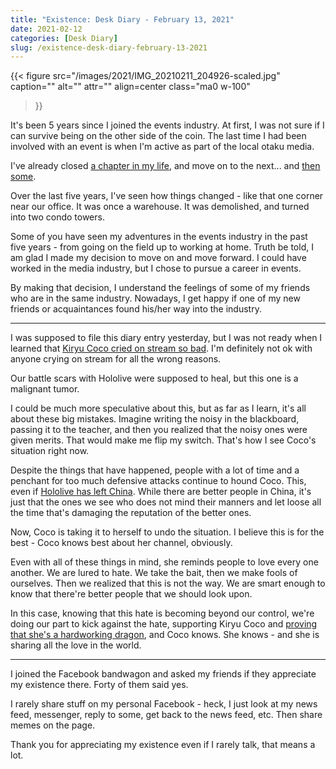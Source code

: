 ```yaml
---
title: "Existence: Desk Diary - February 13, 2021"
date: 2021-02-12
categories: [Desk Diary]
slug: /existence-desk-diary-february-13-2021
---
```


{{< figure
  src="/images/2021/IMG_20210211_204926-scaled.jpg"
  caption=""
  alt="" attr="" 
  align=center class="ma0 w-100"
>}}

It's been 5 years since I joined the events industry. At first, I was not sure if I can survive being on the other side of the coin. The last time I had been involved with an event is when I'm active as part of the local otaku media.

I've already closed [a chapter in my life](/deremoe), and move on to the next... and [then some](https://jayagonoy.com/animazing/).

Over the last five years, I've seen how things changed - like that one corner near our office. It was once a warehouse. It was demolished, and turned into two condo towers.

Some of you have seen my adventures in the events industry in the past five years - from going on the field up to working at home. Truth be told, I am glad I made my decision to move on and move forward. I could have worked in the media industry, but I chose to pursue a career in events.

By making that decision, I understand the feelings of some of my friends who are in the same industry. Nowadays, I get happy if one of my new friends or acquaintances found his/her way into the industry.

* * *

I was supposed to file this diary entry yesterday, but I was not ready when I learned that [Kiryu Coco cried on stream so bad](https://twitter.com/VTuberCringe/status/1359879009169997824). I'm definitely not ok with anyone crying on stream for all the wrong reasons.

Our battle scars with Hololive were supposed to heal, but this one is a malignant tumor.

I could be much more speculative about this, but as far as I learn, it's all about these big mistakes. Imagine writing the noisy in the blackboard, passing it to the teacher, and then you realized that the noisy ones were given merits. That would make me flip my switch. That's how I see Coco's situation right now.

Despite the things that have happened, people with a lot of time and a penchant for too much defensive attacks continue to hound Coco. This, even if [Hololive has left China](https://www.reddit.com/r/Hololive/comments/jsrabl/press_release_notice_regarding_the_graduation_of/). While there are better people in China, it's just that the ones we see who does not mind their manners and let loose all the time that's damaging the reputation of the better ones.

Now, Coco is taking it to herself to undo the situation. I believe this is for the best - Coco knows best about her channel, obviously.

Even with all of these things in mind, she reminds people to love every one another. We are lured to hate. We take the bait, then we make fools of ourselves. Then we realized that this is not the way. We are smart enough to know that there're better people that we should look upon.

In this case, knowing that this hate is becoming beyond our control, we're doing our part to kick against the hate, supporting Kiryu Coco and [proving that she's a hardworking dragon](https://www.reddit.com/r/Hololive/comments/lhnn91/things_coco_has_done_newcomers_should_know_and/), and Coco knows. She knows - and she is sharing all the love in the world.

* * *

I joined the Facebook bandwagon and asked my friends if they appreciate my existence there. Forty of them said yes.

I rarely share stuff on my personal Facebook - heck, I just look at my news feed, messenger, reply to some, get back to the news feed, etc. Then share memes on the page.

Thank you for appreciating my existence even if I rarely talk, that means a lot.
